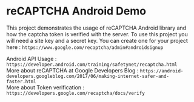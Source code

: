# reCAPTCHA Android Demo
This project demonstrates the usage of reCAPTCHA Android library and how the captcha token is verified with the server. To use this project you will need a site key and a secret key. You can create one for your project here : `https://www.google.com/recaptcha/admin#androidsignup`

Android API Usage : `https://developer.android.com/training/safetynet/recaptcha.html`<br />
More about reCAPTCHA at Google Developers Blog : `https://android-developers.googleblog.com/2017/06/making-internet-safer-and-faster.html`<br />
More about Token verification : `https://developers.google.com/recaptcha/docs/verify`<br />
